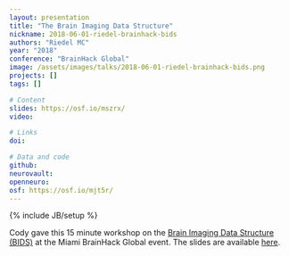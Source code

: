 ```yaml
---
layout: presentation
title: "The Brain Imaging Data Structure"
nickname: 2018-06-01-riedel-brainhack-bids
authors: "Riedel MC"
year: "2018"
conference: "BrainHack Global"
image: /assets/images/talks/2018-06-01-riedel-brainhack-bids.png
projects: []
tags: []

# Content
slides: https://osf.io/mszrx/
video:

# Links
doi:

# Data and code
github:
neurovault:
openneuro:
osf: https://osf.io/mjt5r/
---
```

{% include JB/setup %}

Cody gave this 15 minute workshop on the [Brain Imaging Data Structure (BIDS)](http://bids.neuroimaging.io) at the Miami BrainHack Global event. The slides are available [here](https://osf.io/mjt5r/).
